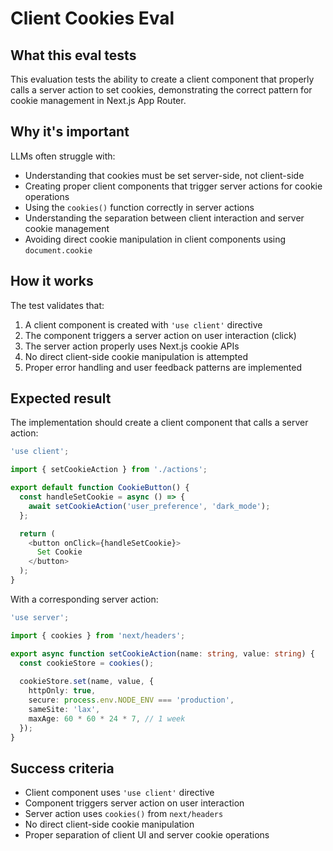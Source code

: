 # Client Cookies Eval

## What this eval tests
This evaluation tests the ability to create a client component that properly calls a server action to set cookies, demonstrating the correct pattern for cookie management in Next.js App Router.

## Why it's important
LLMs often struggle with:
- Understanding that cookies must be set server-side, not client-side
- Creating proper client components that trigger server actions for cookie operations
- Using the `cookies()` function correctly in server actions
- Understanding the separation between client interaction and server cookie management
- Avoiding direct cookie manipulation in client components using `document.cookie`

## How it works
The test validates that:
1. A client component is created with `'use client'` directive
2. The component triggers a server action on user interaction (click)
3. The server action properly uses Next.js cookie APIs
4. No direct client-side cookie manipulation is attempted
5. Proper error handling and user feedback patterns are implemented

## Expected result
The implementation should create a client component that calls a server action:

```typescript
'use client';

import { setCookieAction } from './actions';

export default function CookieButton() {
  const handleSetCookie = async () => {
    await setCookieAction('user_preference', 'dark_mode');
  };

  return (
    <button onClick={handleSetCookie}>
      Set Cookie
    </button>
  );
}
```

With a corresponding server action:
```typescript
'use server';

import { cookies } from 'next/headers';

export async function setCookieAction(name: string, value: string) {
  const cookieStore = cookies();
  
  cookieStore.set(name, value, {
    httpOnly: true,
    secure: process.env.NODE_ENV === 'production',
    sameSite: 'lax',
    maxAge: 60 * 60 * 24 * 7, // 1 week
  });
}
```

## Success criteria
- Client component uses `'use client'` directive
- Component triggers server action on user interaction
- Server action uses `cookies()` from `next/headers`
- No direct client-side cookie manipulation
- Proper separation of client UI and server cookie operations
